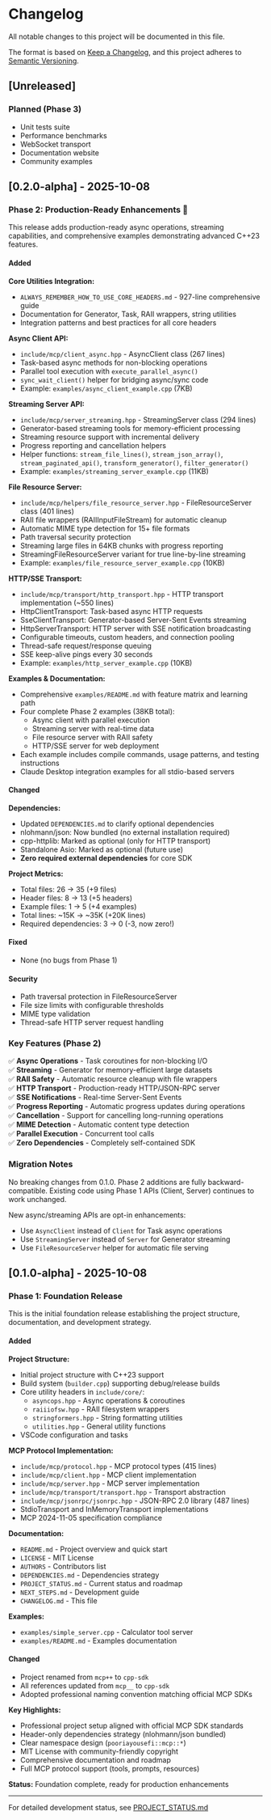 # Changelog

All notable changes to this project will be documented in this file.

The format is based on [Keep a Changelog](https://keepachangelog.com/en/1.0.0/),
and this project adheres to [Semantic Versioning](https://semver.org/spec/v2.0.0.html).

## [Unreleased]

### Planned (Phase 3)
- Unit tests suite
- Performance benchmarks
- WebSocket transport
- Documentation website
- Community examples

## [0.2.0-alpha] - 2025-10-08

### Phase 2: Production-Ready Enhancements 🚀

This release adds production-ready async operations, streaming capabilities,
and comprehensive examples demonstrating advanced C++23 features.

#### Added

**Core Utilities Integration:**
- `ALWAYS_REMEMBER_HOW_TO_USE_CORE_HEADERS.md` - 927-line comprehensive guide
- Documentation for Generator<T>, Task<T>, RAII wrappers, string utilities
- Integration patterns and best practices for all core headers

**Async Client API:**
- `include/mcp/client_async.hpp` - AsyncClient class (267 lines)
- Task<T>-based async methods for non-blocking operations
- Parallel tool execution with `execute_parallel_async()`
- `sync_wait_client()` helper for bridging async/sync code
- Example: `examples/async_client_example.cpp` (7KB)

**Streaming Server API:**
- `include/mcp/server_streaming.hpp` - StreamingServer class (294 lines)
- Generator<T>-based streaming tools for memory-efficient processing
- Streaming resource support with incremental delivery
- Progress reporting and cancellation helpers
- Helper functions: `stream_file_lines()`, `stream_json_array()`, `stream_paginated_api()`,
  `transform_generator()`, `filter_generator()`
- Example: `examples/streaming_server_example.cpp` (11KB)

**File Resource Server:**
- `include/mcp/helpers/file_resource_server.hpp` - FileResourceServer class (401 lines)
- RAII file wrappers (RAIIInputFileStream) for automatic cleanup
- Automatic MIME type detection for 15+ file formats
- Path traversal security protection
- Streaming large files in 64KB chunks with progress reporting
- StreamingFileResourceServer variant for true line-by-line streaming
- Example: `examples/file_resource_server_example.cpp` (10KB)

**HTTP/SSE Transport:**
- `include/mcp/transport/http_transport.hpp` - HTTP transport implementation (~550 lines)
- HttpClientTransport: Task<T>-based async HTTP requests
- SseClientTransport: Generator<T>-based Server-Sent Events streaming
- HttpServerTransport: HTTP server with SSE notification broadcasting
- Configurable timeouts, custom headers, and connection pooling
- Thread-safe request/response queuing
- SSE keep-alive pings every 30 seconds
- Example: `examples/http_server_example.cpp` (10KB)

**Examples & Documentation:**
- Comprehensive `examples/README.md` with feature matrix and learning path
- Four complete Phase 2 examples (38KB total):
  - Async client with parallel execution
  - Streaming server with real-time data
  - File resource server with RAII safety
  - HTTP/SSE server for web deployment
- Each example includes compile commands, usage patterns, and testing instructions
- Claude Desktop integration examples for all stdio-based servers

#### Changed

**Dependencies:**
- Updated `DEPENDENCIES.md` to clarify optional dependencies
- nlohmann/json: Now bundled (no external installation required)
- cpp-httplib: Marked as optional (only for HTTP transport)
- Standalone Asio: Marked as optional (future use)
- **Zero required external dependencies** for core SDK

**Project Metrics:**
- Total files: 26 → 35 (+9 files)
- Header files: 8 → 13 (+5 headers)
- Example files: 1 → 5 (+4 examples)
- Total lines: ~15K → ~35K (+20K lines)
- Required dependencies: 3 → 0 (-3, now zero!)

#### Fixed
- None (no bugs from Phase 1)

#### Security
- Path traversal protection in FileResourceServer
- File size limits with configurable thresholds
- MIME type validation
- Thread-safe HTTP server request handling

### Key Features (Phase 2)

✅ **Async Operations** - Task<T> coroutines for non-blocking I/O  
✅ **Streaming** - Generator<T> for memory-efficient large datasets  
✅ **RAII Safety** - Automatic resource cleanup with file wrappers  
✅ **HTTP Transport** - Production-ready HTTP/JSON-RPC server  
✅ **SSE Notifications** - Real-time Server-Sent Events  
✅ **Progress Reporting** - Automatic progress updates during operations  
✅ **Cancellation** - Support for cancelling long-running operations  
✅ **MIME Detection** - Automatic content type detection  
✅ **Parallel Execution** - Concurrent tool calls  
✅ **Zero Dependencies** - Completely self-contained SDK

### Migration Notes

No breaking changes from 0.1.0. Phase 2 additions are fully backward-compatible.
Existing code using Phase 1 APIs (Client, Server) continues to work unchanged.

New async/streaming APIs are opt-in enhancements:
- Use `AsyncClient` instead of `Client` for Task<T> async operations
- Use `StreamingServer` instead of `Server` for Generator<T> streaming
- Use `FileResourceServer` helper for automatic file serving

## [0.1.0-alpha] - 2025-10-08

### Phase 1: Foundation Release

This is the initial foundation release establishing the project structure,
documentation, and development strategy.

#### Added

**Project Structure:**
- Initial project structure with C++23 support
- Build system (`builder.cpp`) supporting debug/release builds
- Core utility headers in `include/core/`:
  - `asyncops.hpp` - Async operations & coroutines
  - `raiiiofsw.hpp` - RAII filesystem wrappers
  - `stringformers.hpp` - String formatting utilities
  - `utilities.hpp` - General utility functions
- VSCode configuration and tasks

**MCP Protocol Implementation:**
- `include/mcp/protocol.hpp` - MCP protocol types (415 lines)
- `include/mcp/client.hpp` - MCP client implementation
- `include/mcp/server.hpp` - MCP server implementation
- `include/mcp/transport/transport.hpp` - Transport abstraction
- `include/mcp/jsonrpc/jsonrpc.hpp` - JSON-RPC 2.0 library (487 lines)
- StdioTransport and InMemoryTransport implementations
- MCP 2024-11-05 specification compliance

**Documentation:**
- `README.md` - Project overview and quick start
- `LICENSE` - MIT License
- `AUTHORS` - Contributors list
- `DEPENDENCIES.md` - Dependencies strategy
- `PROJECT_STATUS.md` - Current status and roadmap
- `NEXT_STEPS.md` - Development guide
- `CHANGELOG.md` - This file

**Examples:**
- `examples/simple_server.cpp` - Calculator tool server
- `examples/README.md` - Examples documentation

#### Changed
- Project renamed from `mcp++` to `cpp-sdk`
- All references updated from `mcp__` to `cpp-sdk`
- Adopted professional naming convention matching official MCP SDKs

**Key Highlights:**
- Professional project setup aligned with official MCP SDK standards
- Header-only dependencies strategy (nlohmann/json bundled)
- Clear namespace design (`pooriayousefi::mcp::*`)
- MIT License with community-friendly copyright
- Comprehensive documentation and roadmap
- Full MCP protocol support (tools, prompts, resources)

**Status:** Foundation complete, ready for production enhancements

---

For detailed development status, see [PROJECT_STATUS.md](PROJECT_STATUS.md)
